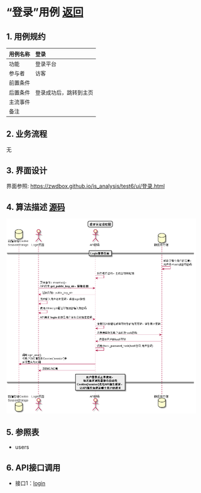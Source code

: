 ﻿<!-- markdownlint-disable MD033-->
<!-- 禁止MD033类型的警告 https://www.npmjs.com/package/markdownlint -->

# “登录”用例 [返回](../README.md)
## 1. 用例规约

|用例名称|登录|
|-------|:-------------|
|功能|登录平台|
|参与者|访客|
|前置条件| |
|后置条件|登录成功后，跳转到主页|
|主流事件| |
|备注| |

## 2. 业务流程
无

## 3. 界面设计
界面参照: https://zwdbox.github.io/is_analysis/test6/ui/登录.html

## 4. 算法描述 [源码](../src/登录认证流程图.puml)
![登录认证流程图](../登录认证流程图.png)
    
## 5. 参照表

- users

## 6. API接口调用

- 接口1：[login](../接口/login.md)
